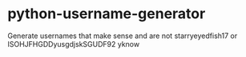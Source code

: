 # python-username-generator
Generate usernames that make sense and are not starryeyedfish17 or ISOHJFHGDDyusgdjskSGUDF92 yknow
